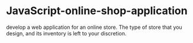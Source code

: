 # JavaScript-online-shop-application
develop a web application for an online store. The type of  store that you design, and its inventory is left to your discretion.
